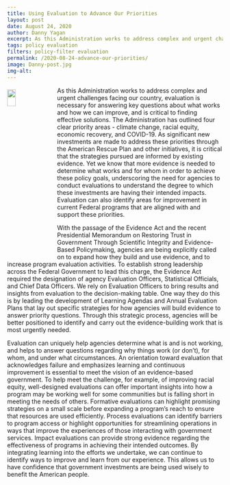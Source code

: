 ```yaml
---
title: Using Evaluation to Advance Our Priorities
layout: post
date: August 24, 2020
author: Danny Yagan
excerpt: As this Administration works to address complex and urgent challenges facing our country, evaluation is necessary for answering key questions about what works and how we can improve, and is critical... <a href="../2020-08-24-advance-our-priorities/">Continue Reading</a>
tags: policy evaluation
filters: policy-filter evaluation
permalink: /2020-08-24-advance-our-priorities/
image: Danny-post.jpg
img-alt: 
---
```


<img src="{{site.baseurl}}/assets/images/blog/Danny-post.jpg" alt="" style="float:left; width:20%; height:10%; margin-right:1rem; margin-top:0.4rem">
As this Administration works to address complex and urgent challenges facing our country, evaluation is necessary for answering key questions about what works and how we can improve, and is critical to finding effective solutions. The Administration has outlined four clear priority areas - climate change, racial equity, economic recovery, and COVID-19. As significant new investments are made to address these priorities through the American Rescue Plan and other initiatives, it is critical that the strategies pursued are informed by existing evidence. Yet we know that more evidence is needed to determine what works and for whom in order to achieve these policy goals, underscoring the need for agencies to conduct evaluations to understand the degree to which these investments are having their intended impacts. Evaluation can also identify areas for improvement in current Federal programs that are aligned with and support these priorities.

With the passage of the Evidence Act and the recent Presidential Memorandum on Restoring Trust in Government Through Scientific Integrity and Evidence-Based Policymaking, agencies are being explicitly called on to expand how they build and use evidence, and to increase program evaluation activities. To establish strong leadership across the Federal Government to lead this charge, the Evidence Act required the designation of agency Evaluation Officers, Statistical Officials, and Chief Data Officers. We rely on Evaluation Officers to bring results and insights from evaluation to the decision-making table. One way they do this is by leading the development of Learning Agendas and Annual Evaluation Plans that lay out specific strategies for how agencies will build evidence to answer priority questions. Through this strategic process, agencies will be better positioned to identify and carry out the evidence-building work that is most urgently needed.

Evaluation can uniquely help agencies determine what is and is not working, and helps to answer questions regarding why things work (or don’t), for whom, and under what circumstances. An orientation toward evaluation that acknowledges failure and emphasizes learning and continuous improvement is essential to meet the vision of an evidence-based government.  To help meet the challenge, for example, of improving racial equity, well-designed evaluations can offer important insights into how a program may be working well for some communities but is falling short in meeting the needs of others. Formative evaluations can highlight promising strategies on a small scale before expanding a program’s reach to ensure that resources are used efficiently. Process evaluations can identify barriers to program access or highlight opportunities for streamlining operations in ways that improve the experiences of those interacting with government services. Impact evaluations can provide strong evidence regarding the effectiveness of programs in achieving their intended outcomes. By integrating learning into the efforts we undertake, we can continue to identify ways to improve and learn from our experience. This allows us to have confidence that government investments are being used wisely to benefit the American people.
